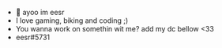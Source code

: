 - 👋 ayoo im eesr
- I love gaming, biking and coding ;)
- You wanna work on somethin wit me? add my dc bellow <33
- eesr#5731

<!---
eesrlol/eesrlol is a ✨ special ✨ repository because its `README.md` (this file) appears on your GitHub profile.
You can click the Preview link to take a look at your changes.
--->
